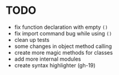 # TODO

- fix function declaration with empty `()`
- fix import command bug while using `()`
- clean up tests
- some changes in object method calling
- create more magic methods for classes
- add more internal modules
- create syntax highlighter (gh-19)
